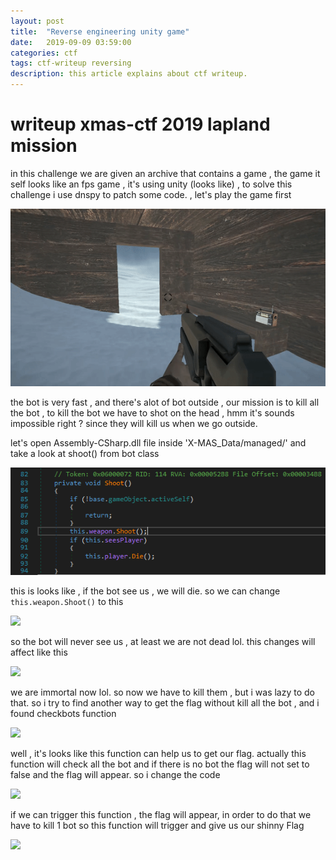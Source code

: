 ```yaml
---
layout: post
title:  "Reverse engineering unity game"
date:   2019-09-09 03:59:00
categories: ctf
tags: ctf-writeup reversing
description: this article explains about ctf writeup.
---
```


# writeup xmas-ctf 2019 lapland mission

in this challenge we are given an archive that contains a game ,
the game it self looks like an fps game , it's using unity (looks like)
, to solve this challenge i use dnspy to patch some code. , let's play
the game first

<img src="/images/x-mas-lapland/ezgif.com-video-to-gif.gif"/>

the bot is very fast , and there's alot of bot outside , our mission is
to kill all the bot , to kill the bot we have to shot on the head , hmm it's sounds
impossible right ? since they will kill us when we go outside.

let's open Assembly-CSharp.dll file inside 'X-MAS_Data/managed/' and take a look at
shoot() from bot class

<img src="/images/x-mas-lapland/before-shoot.PNG"/>

this is looks like , if the bot see us , we will die. so we can change
```this.weapon.Shoot()``` to this

<img src="/images/x-mas-lapland/after-shoot.PNG"/>

so the bot will never see us , at least we are not dead lol. this changes will
affect like this

<img src="/images/x-mas-lapland/immortal.gif" />

we are immortal now lol. so now we have to kill them , but i was lazy to do that.
so i try to find another way to get the flag without kill all the bot , and i found
checkbots function

<img src="/images/x-mas-lapland/checkbots-class.PNG" />

well , it's looks like this function can help us to get our flag. actually this
function will check all the bot and if there is no bot the flag will not set to
false and the flag will appear. so i change the code

<img src="/images/x-mas-lapland/checkbots-class-after.PNG" />

if we can trigger this function , the flag will appear, in order to do that
we have to kill 1 bot so this function will trigger  and give us our shinny Flag

<img src="/images/x-mas-lapland/flaggg.gif" />
